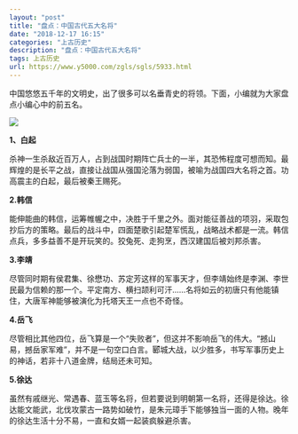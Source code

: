 ```yaml
---
layout: "post"
title: "盘点：中国古代五大名将"
date: "2018-12-17 16:15"
categories: "上古历史"
description: "盘点：中国古代五大名将"
tags: 上古历史
url: https://www.y5000.com/zgls/sgls/5933.html
---
```






中国悠悠五千年的文明史，出了很多可以名垂青史的将领。下面，小编就为大家盘点小编心中的前五名。

![](https://img.y5000.com/uploads/allimg/161125/143054B55-0.jpg)

**1、白起**

杀神一生杀敌近百万人，占到战国时期阵亡兵士的一半，其恐怖程度可想而知。最辉煌的是长平之战，直接让战国从强国沦落为弱国，被喻为战国四大名将之首。功高震主的白起，最后被秦王赐死。

**2.韩信**

能伸能曲的韩信，运筹帷幄之中，决胜于千里之外。面对能征善战的项羽，采取包抄后方的策略。最后的战斗中，四面楚歌引起楚军慌乱，战略战术都是一流。韩信点兵，多多益善不是开玩笑的。狡兔死、走狗烹，西汉建国后被刘邦杀害。

**3.李靖**

尽管同时期有侯君集、徐懋功、苏定芳这样的军事天才，但李靖始终是李渊、李世民最为信赖的那一个。平定南方、横扫颉利可汗……名将如云的初唐只有他能镇住，大唐军神能够被演化为托塔天王一点也不奇怪。

**4.岳飞**

尽管相比其他四位，岳飞算是一个“失败者”，但这并不影响岳飞的伟大。“撼山易，撼岳家军难”，并不是一句空口白言。郾城大战，以少胜多，书写军事历史上的神话，若非十八道金牌，结局还未可知。

**5.徐达**

虽然有戚继光、常遇春、蓝玉等名将，但若要说到明朝第一名将，还得是徐达。徐达能文能武，北伐攻蒙古一路势如破竹，是朱元璋手下能够独当一面的人物。晚年的徐达生活十分不易，一直和女婿一起装疯躲避杀害。
